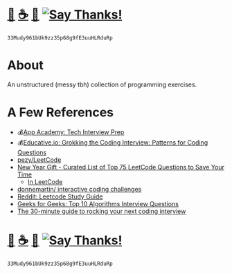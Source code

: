 # [🐳](https://mithi.github.io/deep-blueberry) [☕️](https://ko-fi.com/minimithi) [🧧](https://www.paypal.me/minimithi) [![Say Thanks!](https://img.shields.io/badge/Say%20Thanks-!-1EAEDB.svg)](https://saythanks.io/to/mithi)
```
33Mudy961bUk9zz35p68g9fE3uuHLRduRp
```
# About
An unstructured (messy tbh) collection of programming exercises.

# A Few References
- 💰[App Academy: Tech Interview Prep](https://www.appacademy.io/engineering-interview-prep)
- 💰[Educative.io: Grokking the Coding Interview: Patterns for Coding Questions](https://www.educative.io/collection/5668639101419520/5671464854355968)
- [pezy/LeetCode](https://github.com/pezy/LeetCode)
- [New Year Gift - Curated List of Top 75 LeetCode Questions to Save Your Time](https://www.teamblind.com/article/New-Year-Gift---Curated-List-of-Top-75-LeetCode-Questions-to-Save-Your-Time-OaM1orEU)
  - [In LeetCode](https://leetcode.com/list/xoqag3yj/)
- [donnemartin/ interactive coding challenges](https://github.com/donnemartin/interactive-coding-challenges)
- [Reddit: Leetcode Study Guide](https://www.reddit.com/r/cscareerquestions/comments/6luszf/a_leetcode_grinding_guide/)
- [Geeks for Geeks: Top 10 Algorithms Interview Questions](https://www.geeksforgeeks.org/top-10-algorithms-in-interview-questions/)
- [The 30-minute guide to rocking your next coding interview](https://www.freecodecamp.org/news/coding-interviews-for-dummies-5e048933b82b/)


# [🐳](https://mithi.github.io/deep-blueberry) [☕️](https://ko-fi.com/minimithi) [🧧](https://www.paypal.me/minimithi) [![Say Thanks!](https://img.shields.io/badge/Say%20Thanks-!-1EAEDB.svg)](https://saythanks.io/to/mithi)
```
33Mudy961bUk9zz35p68g9fE3uuHLRduRp
```
